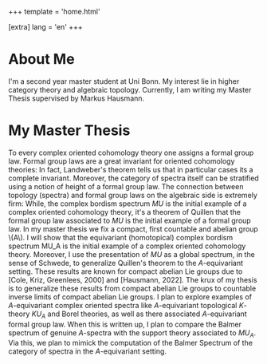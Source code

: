 +++
template = 'home.html'

[extra]
lang = 'en'
+++

# About Me
I'm a second year master student at Uni Bonn. My interest lie in higher category theory and algebraic topology. Currently, I am writing my Master Thesis supervised by Markus Hausmann.
# My Master Thesis
To every complex oriented cohomology theory one assigns a formal group law. Formal group laws are a great invariant for oriented cohomology theories: In fact, Landweber's theorem tells us that in particular cases its a complete invariant. Moreover, the category of spectra itself can be stratified using a notion of height of a formal group law. The connection between topology (spectra) and formal group laws on the algebraic side is extremely firm: While, the complex bordism spectrum $MU$ is the initial example of a complex oriented cohomology theory, it's a theorem of Quillen that the formal group law associated to $MU$ is the initial example of a formal group law. 
In my master thesis we fix a compact, first countable and abelian group \\(A\\). I will show that the equivariant (homotopical) complex bordism spectrum MU_A is the initial example of a complex oriented cohomology theory. Moreover, I use the presentation of $MU$ as a global spectrum, in the sense of Schwede, to generalize Quillen's theorem to the $A$-equivariant setting. These results are known for compact abelian Lie groups due to [Cole, Kriz, Greenlees, 2000] and [Hausmann, 2022]. The krux of my thesis is to generalize these results from compact abelian Lie groups to countable inverse limits of compact abelian Lie groups. I plan to explore examples of $A$-equivariant complex oriented spectra like $A$-equivariant topological $K$-theory $KU_A$ and Borel theories, as well as there associated $A$-equivariant formal group law.
When this is written up, I plan to compare the Balmer spectrum of genuine $A$-spectra with the support theory associated to $MU_A$. Via this, we plan to mimick the computation of the Balmer Spectrum of the category of spectra in the $A$-equivariant setting. 
